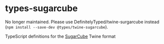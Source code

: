 # types-sugarcube

No longer maintained. Please use DefinitelyTyped/twine-surgarcube instead (`npm install --save-dev @types/twine-sugarcube`).

TypeScript definitions for the [SugarCube](https://www.motoslave.net/sugarcube/2/) Twine format
